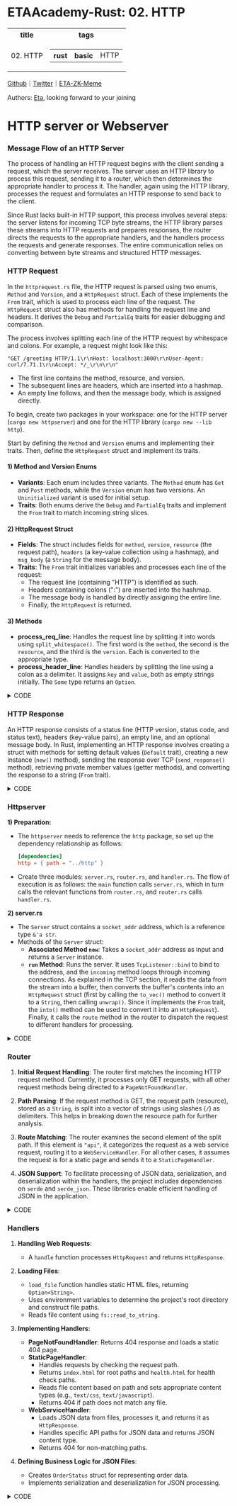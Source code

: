 # ETAAcademy-Rust: 02. HTTP

<table>
  <tr>
    <th>title</th>
    <th>tags</th>
  </tr>
  <tr>
    <td>02. HTTP</td>
    <td>
      <table>
        <tr>
          <th>rust</th>
          <th>basic</th>
          <td>HTTP</td>
        </tr>
      </table>
    </td>
  </tr>
</table>

[Github](https:github.com/ETAAcademy)｜[Twitter](https:twitter.com/ETAAcademy)｜[ETA-ZK-Meme](https:github.com/ETAAcademy/ETAAcademy-ZK-Meme)

Authors: [Eta](https:twitter.com/pwhattie), looking forward to your joining

# HTTP server or Webserver

### Message Flow of an HTTP Server

The process of handling an HTTP request begins with the client sending a request, which the server receives. The server uses an HTTP library to process this request, sending it to a router, which then determines the appropriate handler to process it. The handler, again using the HTTP library, processes the request and formulates an HTTP response to send back to the client.

Since Rust lacks built-in HTTP support, this process involves several steps: the server listens for incoming TCP byte streams, the HTTP library parses these streams into HTTP requests and prepares responses, the router directs the requests to the appropriate handlers, and the handlers process the requests and generate responses. The entire communication relies on converting between byte streams and structured HTTP messages.

### HTTP Request

In the `httprequest.rs` file, the HTTP request is parsed using two enums, `Method` and `Version`, and a `HttpRequest` struct. Each of these implements the `From` trait, which is used to process each line of the request. The `HttpRequest` struct also has methods for handling the request line and headers. It derives the `Debug` and `PartialEq` traits for easier debugging and comparison.

The process involves splitting each line of the HTTP request by whitespace and colons. For example, a request might look like this:

```
"GET /greeting HTTP/1.1\r\nHost: localhost:3000\r\nUser-Agent: curl/7.71.1\r\nAccept: */_\r\n\r\n"
```

- The first line contains the method, resource, and version.
- The subsequent lines are headers, which are inserted into a hashmap.
- An empty line follows, and then the message body, which is assigned directly.

To begin, create two packages in your workspace: one for the HTTP server (`cargo new httpserver`) and one for the HTTP library (`cargo new --lib http`).

Start by defining the `Method` and `Version` enums and implementing their traits. Then, define the `HttpRequest` struct and implement its traits.

#### 1) Method and Version Enums

- **Variants**: Each enum includes three variants. The `Method` enum has `Get` and `Post` methods, while the `Version` enum has two versions. An `Uninitialized` variant is used for initial setup.
- **Traits**: Both enums derive the `Debug` and `PartialEq` traits and implement the `From` trait to match incoming string slices.

#### 2) HttpRequest Struct

- **Fields**: The struct includes fields for `method`, `version`, `resource` (the request path), `headers` (a key-value collection using a hashmap), and `msg_body` (a `String` for the message body).
- **Traits**: The `From` trait initializes variables and processes each line of the request:
  - The request line (containing "HTTP") is identified as such.
  - Headers containing colons (":") are inserted into the hashmap.
  - The message body is handled by directly assigning the entire line.
  - Finally, the `HttpRequest` is returned.

#### 3) Methods

- **process_req_line**: Handles the request line by splitting it into words using `split_whitespace()`. The first word is the `method`, the second is the `resource`, and the third is the `version`. Each is converted to the appropriate type.
- **process_header_line**: Handles headers by splitting the line using a colon as a delimiter. It assigns `key` and `value`, both as empty strings initially. The `Some` type returns an `Option`.

<details><summary>CODE</summary>

```python
use std::collections::HashMap;

#[derive(Debug, PartialEq)]
pub enum Method {
    GET,
    POST,
    UNINITIALIZED,
}
impl From<&str> for Method {
    fn from(s: &str) -> Method {
        match s {
            "GET" => Method::GET,
            "POST" => Method::POST,
            _ => Method::UNINITIALIZED,
        }
    }
}

#[derive(Debug, PartialEq)]
pub enum Version {
    V1_1,
    V2_0,
    UNINITIALIZED,
}
impl From<&str> for Version {
    fn from(s: &str) -> Version {
        match s {
            "HTTP/1.1" => Version::V1_1,
            _ => Version::UNINITIALIZED,
        }
    }
}

#[derive(Debug, PartialEq)]
pub enum Resource {
    Path(String),
}
#[derive(Debug)]
pub struct HttpRequest {
    pub method: Method,
    pub version: Version,
    pub resource: Resource,
    pub headers: HashMap<String, String>,
    pub msg_body: String,
}

impl From<String> for HttpRequest {
    fn from(req: String) -> Self {
        let mut parsed_method = Method::UNINITIALIZED;
        let mut parsed_version = Version::V1_1;
        let mut parsed_resource = Resource::Path("".to_string());
        let mut parsed_headers = HashMap::new();
        let mut parsed_msg_body = "";

        for line in req.lines() {
            if line.contains("HTTP") {
                let (method, resource, version) = process_req_line(line);
                parsed_method = method;
                parsed_resource = resource;
                parsed_version = version;
            } else if line.contains(":") {
                let (key, value) = process_header_line(line);
                parsed_headers.insert(key, value);
            } else if line.len() == 0 {
            } else {
                parsed_msg_body = line;
            }
        }
        HttpRequest {
            method: parsed_method,
            version: parsed_version,
            resource: parsed_resource,
            headers: parsed_headers,
            msg_body: parsed_msg_body.to_string(),
        }
    }
}
///GET /greeting HTTP/1.1
fn process_req_line(s: &str) -> (Method, Resource, Version) {
    let mut words = s.split_whitespace();
    let method = words.next().unwrap();
    let resource = words.next().unwrap();
    let version = words.next().unwrap();
    (
        method.into(),
        Resource::Path(resource.to_string()),
        version.into(),
    )
}
///HOST: localhost
///Accept: */*
fn process_header_line(s: &str) -> (String, String){
    let mut header_items = s.split(":");
    let mut key = String::from("");
    let mut value = String::from("");
    if let Some(k) = header_items.next(){
        key = k.to_string();
    }
    if let Some(v) = header_items.next(){
        value = v.to_string();
    }
    (key, value)
}

#[cfg(test)]
mod tests {
    use super::*;
    #[test]
    fn test_method_into() {
        let m: Method = "GET".into();
        assert_eq!(m, Method::GET);
    }

    #[test]
    fn test_version_into() {
        let v: Version = "HTTP/1.1".into();
        assert_eq!(v, Version::V1_1);
    }
    #[test]
    fn test_read_http(){
        let s: String = String::from("GET /greeting HTTP/1.1\r\nHOST: localhost\r\nAccept: */*\r\nUser-Agent: Mobile/Iphone");
        let mut header_expected = HashMap::new();
        header_expected.insert("HOST".into(), " localhost".into());
        header_expected.insert("Accept".into(), " */*".into());
        header_expected.insert("User-Agent".into(), " Mobile/Iphone".into());
        let req:HttpRequest = s.into();
        
        assert_eq!(Method::GET, req.method);
        assert_eq!(Version::V1_1, req.version);
        assert_eq!(Resource::Path("/greeting".to_string()), req.resource);
        assert_eq!(header_expected, req.headers);

    }
}

```

</details>

### HTTP Response

An HTTP response consists of a status line (HTTP version, status code, and status text), headers (key-value pairs), an empty line, and an optional message body. In Rust, implementing an HTTP response involves creating a struct with methods for setting default values (`Default` trait), creating a new instance (`new()` method), sending the response over TCP (`send_response()` method), retrieving private member values (getter methods), and converting the response to a string (`From` trait).

<details><summary>CODE</summary>

```python

use std::collections::HashMap;
use std::io::{Result, Write};

#[derive(Debug, PartialEq, Clone)]
pub struct HttpResponse<'a> {
    version: &'a str,
    status_code: &'a str,
    status_text: &'a str,
    headers: Option<HashMap<&'a str, &'a str>>,
    body: Option<String>,
}
impl<'a> Default for HttpResponse<'a> {
    fn default() -> Self {
        Self {
            version: "HTTP/1.1".into(),
            status_code: "200".into(),
            status_text: "OK".into(),
            headers: None,
            body: None,
        }
    }
}
impl<'a> From<HttpResponse<'a>> for String{
    fn from(res: HttpResponse<'a>) -> String {
        let res1 = res.clone();
        format!(
            "{} {} {}\r\n{}Content-Length: {}\r\n\r\n{}",
            &res1.version(),
            &res1.status_code(),
            &res1.status_text(),
            &res1.headers(),
            &res.body.unwrap().len(),
            &res1.body()
        )
    }
}
impl<'a> HttpResponse<'a> {
    pub fn new(
        status_code: &'a str,
        headers: Option<HashMap<&'a str, &'a str>>,
        body: Option<String>,
    ) -> HttpResponse<'a> {

        let mut response: HttpResponse<'a> = HttpResponse::default();
        if status_code != "200"{
            response.status_code = status_code.into();
        };
        response.headers = match &headers {
            Some(_h) => headers,
            None => {
                let mut h = HashMap::new();
                h.insert("Content-Type", "text/html");
                Some(h)
            }
        };
        response.status_text = match response.status_code {
            "200" => "OK".into(),
            "400" => "Bad Request".into(),
            "404" => "Not Found".into(),
            "500" => "Internal Server Error".into(),
            _ => "Not Found".into(),
        };
        response.body = body;
        response
    }
    pub fn send_response(&self, write_stream:&mut impl Write) -> Result<()>{
        let res = self.clone();
        let response_string : String  = String::from(res);
        let _ = write!(write_stream, "{}", response_string);
        Ok(())
    }
    fn version(&self) -> &str{
        self.version
    }
    fn status_code(&self) -> &str{
        self.status_code
    }
    fn status_text(&self) -> &str{
        self.status_text
    }
    fn headers(&self) -> String{
        let map: HashMap<&str, &str> = self.headers.clone().unwrap();
        let mut header_string : String = "".into();
        for(k , v) in map.iter(){
            header_string = format!("{}{}:{}\r\n", header_string, k , v);
        }
        header_string
    }
    fn body(&self) -> &str {
        match &self.body {
            Some(b) => b.as_str(),
            None => "".into(),
        }
    }

}

#[cfg(test)]
mod tests{
    use super::*;

    #[test]
    fn test_response_struct_creation_200(){
        let response_actual = HttpResponse::new(
            "200",
            None,
            Some("xxx".into()),
        );
        let response_expected = HttpResponse{
            version:"HTTP/1.1",
            status_code:"200",
            status_text: "OK",
            headers:{
                let mut h = HashMap::new();
                h.insert("Content-Type", "text/html");
                Some(h)
            },
            body: Some("xxx".into()),
        };
        assert_eq!(response_actual, response_expected);
    }

    #[test]
    fn test_response_struct_creation_404(){
        let response_actual = HttpResponse::new(
            "404",
            None,
            Some("xxx".into()),
        );
        let response_expected = HttpResponse{
            version:"HTTP/1.1",
            status_code:"404",
            status_text: "Not Found",
            headers:{
                let mut h = HashMap::new();
                h.insert("Content-Type", "text/html");
                Some(h)
            },
            body: Some("xxx".into()),
        };
        assert_eq!(response_actual, response_expected);
    }
    #[test]
    fn test_http_response_creation(){
        let response_expected = HttpResponse{
            version: "HTTP/1.1",
            status_code: "404",
            status_text:"Not Found",
            headers:{
                let mut h = HashMap::new();
                h.insert("Content-Type", "text/html");
                Some(h)
            },
            body:Some("xxx".into()),
        };
        let http_string: String = response_expected.into();
        let actual_string = "HTTP/1.1 404 Not Found\r\nContent-Type:text/html\r\nContent-Length: 3\r\n\r\nxxx";
        assert_eq!(http_string, actual_string);
    }
}
```

</details>

### Httpserver

**1) Preparation:**

- The `httpserver` needs to reference the `http` package, so set up the dependency relationship as follows:
  ```toml
  [dependencies]
  http = { path = "../http" }
  ```
- Create three modules: `server.rs`, `router.rs`, and `handler.rs`. The flow of execution is as follows: the `main` function calls `server.rs`, which in turn calls the relevant functions from `router.rs`, and `router.rs` calls `handler.rs`.

**2) server.rs**

- The `Server` struct contains a `socket_addr` address, which is a reference type `&'a str`.
- Methods of the `Server` struct:
  - **Associated Method `new`**: Takes a `socket_addr` address as input and returns a `Server` instance.
  - **`run` Method**: Runs the server. It uses `TcpListener::bind` to bind to the address, and the `incoming` method loops through incoming connections. As explained in the TCP section, it reads the data from the stream into a buffer, then converts the buffer's contents into an `HttpRequest` struct (first by calling the `to_vec()` method to convert it to a `String`, then calling `unwrap()`. Since it implements the `From` trait, the `into()` method can be used to convert it into an `HttpRequest`). Finally, it calls the `route` method in the router to dispatch the request to different handlers for processing.

<details><summary>CODE</summary>

```python
use super::router::Router;
use http::httprequest::HttpRequest;
use std::io::prelude::*;
use std::net::TcpListener;
use std::str;

pub struct Server<'a> {
    socket_addr: &'a str,
}
impl<'a> Server<'a> {
    pub fn new(socket_addr: &'a str) -> Self {
        Server { socket_addr }
    }
    pub fn run(&self) {
        let connection_listener = TcpListener::bind(self.socket_addr).unwrap();
        println!("Running on {}", self.socket_addr);
        for stream in connection_listener.incoming() {
            let mut stream = stream.unwrap();
            println!("Connection established");

            let mut read_buf = [0; 200];
            stream.read(&mut read_buf).unwrap();
            let req: HttpRequest = String::from_utf8(read_buf.to_vec()).unwrap().into();
            Router::route(req, &mut stream);
        }
    }
}
```

</details>

### Router

1. **Initial Request Handling**:
   The router first matches the incoming HTTP request method. Currently, it processes only GET requests, with all other request methods being directed to a `PageNotFoundHandler`.

2. **Path Parsing**:
   If the request method is GET, the request path (resource), stored as a `String`, is split into a vector of strings using slashes (`/`) as delimiters. This helps in breaking down the resource path for further analysis.

3. **Route Matching**:
   The router examines the second element of the split path. If this element is `"api"`, it categorizes the request as a web service request, routing it to a `WebServiceHandler`. For all other cases, it assumes the request is for a static page and sends it to a `StaticPageHandler`.

4. **JSON Support**:
   To facilitate processing of JSON data, serialization, and deserialization within the handlers, the project includes dependencies on `serde` and `serde_json`. These libraries enable efficient handling of JSON in the application.

<details><summary>CODE</summary>

```python

use crate::handler::{WebServiceHandler, StaticPageHandler};
use super::handler::{Handler, PageNotFoundHandler};
use http::{httprequest, httprequest::HttpRequest, httpresponse::HttpResponse};
use std::io::prelude::*;

pub struct Router;
impl Router{
    pub fn route(req: HttpRequest, stream:&mut impl Write) -> (){
        match req.method {
            httprequest::Method::GET => match  &req.resource{
                httprequest::Resource::Path(s) => {
                    let route: Vec<&str> = s.split("/").collect();
                    match route[1] {
                        //localhost:3000/api
                        "api" => {
                            let resp : HttpResponse = WebServiceHandler::handle(&req);
                            let _ = resp.send_response(stream);
                        }
                        _=>{
                            let resp: HttpResponse = StaticPageHandler::handle(&req);
                            let _ = resp.send_response(stream);
                        }
                    }
                }
            },
            _ => {
                let resp:HttpResponse = PageNotFoundHandler::handle(&req);
                let _ = resp.send_response(stream);
            }
        }

    }
}

```

</details>

### Handlers

1. **Handling Web Requests**:

   - A `handle` function processes `HttpRequest` and returns `HttpResponse`.

2. **Loading Files**:

   - `load_file` function handles static HTML files, returning `Option<String>`.
   - Uses environment variables to determine the project's root directory and construct file paths.
   - Reads file content using `fs::read_to_string`.

3. **Implementing Handlers**:

   - **PageNotFoundHandler**: Returns 404 response and loads a static 404 page.
   - **StaticPageHandler**:
     - Handles requests by checking the request path.
     - Returns `index.html` for root paths and `health.html` for health check paths.
     - Reads file content based on path and sets appropriate content types (e.g., `text/css`, `text/javascript`).
     - Returns 404 if path does not match any file.
   - **WebServiceHandler**:
     - Loads JSON data from files, processes it, and returns it as `HttpResponse`.
     - Handles specific API paths for JSON data and returns JSON content type.
     - Returns 404 for non-matching paths.

4. **Defining Business Logic for JSON Files**:
   - Creates `OrderStatus` struct for representing order data.
   - Implements serialization and deserialization for JSON processing.

<details><summary>CODE</summary>

```python

use http::{httprequest::HttpRequest, httpresponse::HttpResponse};
use serde::{Deserialize, Serialize};
use std::collections::HashMap;
use std::env;
use std::fs;

pub trait Handler {
    fn handle(req:&HttpRequest) -> HttpResponse;
    fn load_file(file_name: &str) -> Option<String>{
        //CARGO_MANIFEST_DIR crate 根目录
        let default_path = format!("{}/public", env!("CARGO_MANIFEST_DIR"));
        //PUBLIC_PATH package根目录
        let public_path = env::var("PUBLIC_PATH").unwrap_or(default_path);
        let full_path = format!("{}/{}", public_path, file_name);
        let contents = fs::read_to_string(full_path);
        contents.ok()
    }
}

pub struct StaticPageHandler;
pub struct PageNotFoundHandler;
pub struct WebServiceHandler;

#[derive(Serialize, Deserialize)]
pub struct OrderStatus{
    order_id:i32,
    order_date:String,
    order_status:String,
}

impl Handler for PageNotFoundHandler {
    fn handle(req:&HttpRequest) -> HttpResponse {
        HttpResponse::new("404", None, Self::load_file("404.html"))
    }
}
impl Handler for StaticPageHandler {
    fn handle(req:&HttpRequest) -> HttpResponse {
        let http::httprequest::Resource::Path(s) = &req.resource;
        //localhost:300/health/api
        let route: Vec<&str> = s.split("/").collect();
        match route[1] {
            "" => HttpResponse::new("200", None, Self::load_file("index.html")),
            "health" => HttpResponse::new("200", None, Self::load_file("health.html")),
            path => match Self::load_file(path) {
                Some(content) => {
                    let mut map : HashMap<&str, &str> = HashMap::new();
                    if path.ends_with(".css"){
                        map.insert("Content-Type", "text/css");
                    }else if path.ends_with(".js"){
                        map.insert("Content-Type", "text/javascript");
                    }else{
                        map.insert("Content-Type", "text/html");
                    }
                    HttpResponse::new("200", Some(map), Some(content))
                },
                None => HttpResponse::new("404", None, Self::load_file("404.html")),
            }

        }
    }
}
impl WebServiceHandler{
    fn load_json() -> Vec<OrderStatus>{
        let default_path = format!("{}/data", env!("CARGO_MANIFEST_DIR"));
        let data_path = env::var("DATA_PATH").unwrap_or(default_path);
        let full_path = format!("{}/{}", data_path, "orders.json");
        let json_contents = fs::read_to_string(full_path);
        let orders: Vec<OrderStatus> =
        serde_json::from_str(json_contents.unwrap().as_str()).unwrap();
        orders
    }
}
impl Handler for WebServiceHandler{
    fn handle(req:&HttpRequest) -> HttpResponse {
        let http::httprequest::Resource::Path(s) = &req.resource;
        //localhost:3000/api/shipping/orders
        let route:Vec<&str> = s.split("/").collect();
        match route[2] {
            "shipping" if route.len() > 2 && route[3] == "orders" => {
                let body = Some(serde_json::to_string(&Self::load_json()).unwrap());
                let mut headers:HashMap<&str, &str> = HashMap::new();
                headers.insert("Content-Type", "application/json");
                HttpResponse::new("200", Some(headers), body)
            },
            _ => HttpResponse::new("404", None, Self::load_file("404.html")),
        }
    }
}

```

</details>

